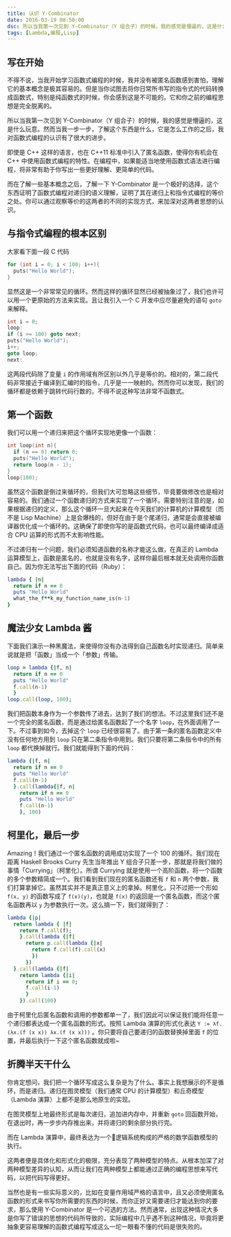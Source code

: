 ```yaml
---
title: 认识 Y-Combinator
date: 2016-03-19 08:50:00
dsc: 所以当我第一次见到 Y-Combinator（Y 组合子）的时候，我的感觉是懵逼的，这是什么玩意。然而当我一步一步，了解这个东西是什么，它是怎么工作的之后，我对函数式编程的认识有了很大的进步。
tags: [Lambda,编程,Lisp]
---
```


## 写在开始

不得不说，当我开始学习函数式编程的时候，我并没有被匿名函数感到害怕，理解它的基本概念是极其容易的。但是当你试图去将你日常所书写的指令式的代码转换成函数式，特别是纯函数式的时候，你会感到这是不可能的。它和你之前的编程思想是完全脱离的。

所以当我第一次见到 Y-Combinator（Y 组合子）的时候，我的感觉是懵逼的，这是什么玩意。然而当我一步一步，了解这个东西是什么，它是怎么工作的之后，我对函数式编程的认识有了很大的进步。

即使是 C++ 这样的语言，也在 C++11 标准中引入了匿名函数，使得你有机会在 C++ 中使用函数式编程的特性。在编程中，如果能适当地使用函数式语法进行编程，将非常有助于你写出一些更好理解、更简单的代码。

而在了解一些基本概念之后，了解一下 Y-Combinator 是一个极好的选择，这个东西证明了函数式编程对递归的语义理解，证明了其在递归上和指令式编程的等价之处。你可以通过观察等价的这两者的不同的实现方式，来加深对这两者思想的认识。

<!--more-->

## 与指令式编程的根本区别

大家看下面一段 C 代码

```c++
for (int i = 0; i < 100; i++){
  puts("Hello World");
}
```

显然这是一个非常常见的循环。然而这样的循环显然已经被抽象过了，我们也许可以用一个更原始的方法来实现。且让我引入一个 C 开发中应尽量避免的语句 `goto` 来解释。

```C++
int i = 0;
loop:
if (i >= 100) goto next;
puts("Hello World");
i++;
goto loop;
next:
```

这两段代码除了变量 `i` 的作用域有所区别以外几乎是等价的。相对的，第二段代码非常接近于编译到汇编时的指令，几乎是一一映射的。然而你可以发现，我们的循环都是依赖于跳转代码行数的，不得不说这种写法非常不函数式。

## 第一个函数

我们可以用一个递归来把这个循环实现地更像一个函数：

```C++
int loop(int n){
  if (n == 0) return 0;
  puts("Hello World");
  return loop(n - 1);
}
loop(100);
```

虽然这个函数是倒过来循环的，但我们大可忽略这些细节，毕竟要做修改也是相对容易的。我们通过一个函数递归的方式来实现了一个循环。需要特别注意的是，如果根据递归的定义，那么这个循环一旦大起来在今天我们的计算机的计算模型（而不是 Lisp Machine）上是会爆栈的，但好在由于是个尾递归，通常是会直接被编译器优化成一个循环的。这确保了即使你写的是函数式代码，也可以最终编译成适合 CPU 运算的形式而不太影响性能。

不过递归有一个问题，我们必须知道函数的名称才能这么做，在真正的 Lambda 运算模型上，函数是匿名的，也就是没有名字，这样你最后根本就无处调用你函数自己。因为你无法写出下面的代码（Ruby）：

```ruby
lambda { |n|
  return if n == 0
  puts "Hello World"
  what_the_f**k_my_function_name_is(n-1)
}
```

## 魔法少女 Lambda 酱

下面我们演示一种黑魔法，来使得你没有办法得到自己函数名时实现递归。简单来说就是把「函数」当成一个「参数」传输。

```ruby
loop = lambda {|f, n|
  return if n == 0
  puts "Hello World"
  f.call(n-1)
  }
loop.call(loop, 100);
```

我们把函数本身作为一个参数传了进去，达到了我们的想法。不过这里我们还不是一个完全的匿名函数，而是通过给匿名函数起了一个名字 `loop`，在外面调用了一下。不过事到如今，去掉这个 `loop` 已经很容易了。由于第一条的匿名函数定义中没有任何地方用到 `loop` 只在第二条指令中用到。我们只要将第二条指令中的所有 `loop` 都代换掉就行。我们就能得到下面的代码：

```ruby
lambda {|f, n|
  return if n == 0
  puts "Hello World"
  f.call(n-1)
  }.call(lambda{|f, n|
    return if n == 0
    puts "Hello World"
    f.call(n-1)
    }, 100)
```

## 柯里化，最后一步

Amazing！我们通过一个匿名函数的调用成功实现了一个 100 的循环。我们现在距离 Haskell Brooks Curry 先生当年推出 Y 组合子只差一步，那就是将我们做的事情「Currying」（柯里化）。所谓 Currying 就是使用一个高阶函数，将一个函数的多个参数精简成一个。我们看到我们现在的匿名函数还有 `f` 和 `n` 两个参数，我们打算拿掉它。虽然其实并不是真正意义上的拿掉。柯里化，只不过把一个形如 `f(x, y)` 的函数写成了 `f(x)(y)`，也就是 `f(x)` 的返回是一个匿名函数，而这个匿名函数再以 `y` 为参数执行一次。这么搞一下，我们就得到了：

```ruby
lambda {|p|
  return lambda { |f|
    return f.call(f);
    }.call(lambda {|f| 
      return p.call(lambda {|x| 
        return f.call(f).call(x)
        })
      })
  }.call(lambda {|f| 
    return lambda {|i| 
      return if i == 0; 
      f.call(i-1)
      }
    }).call(100)
```

由于柯里化后匿名函数和调用的参数都单一了，我们因此可以保证我们能将任意一个递归都表达成一个匿名函数的形式。按照 Lambda 演算的形式化表达  `Y := λf.(λx.(f (x x)) λx.(f (x x)))` 。你只要将自己要递归的函数替换掉里面 `f` 的位置，并最后执行一下这个匿名函数就成啦~

## 折腾半天干什么

你肯定想问，我们把一个循环写成这么复杂是为了什么。事实上我想展示的不是循环，而是递归。递归在图灵模型（我们通常 CPU 的计算模型）和丘奇模型（Lambda 演算）上都不是那么地原生的实现。

在图灵模型上地最终形式是每次递归，追加进内存中，并重新 `goto` 回函数开始，在退出时，再一步步内存推出来，并将递归的剩余部分执行完。

而在 Lambda 演算中，最终表达为一个逻辑系统构成的严格的数学函数模型的执行。

这两者便是具体化和形式化的极限，充分表现了两种模型的特点。从根本加深了对两种模型差异的认知，从而让我们在两种模型上都能通过正确的编程思想来写代码，以把代码写得更好。

当然也是有一些实际意义的，比如在变量作用域严格的语言中，且又必须使用匿名函数的形式来书写你所需要的东西的时候，而你正好又需要递归才能达到你的要求，那么使用 Y-Combinator 是一个可选的方法。然而通常，出现这种情况大多是你写了错误的思想的代码所导致的，实际编程中几乎遇不到这种情况，毕竟将更抽象更容易理解的函数式编程写成这么一坨一眼看不懂的代码是很失败的。

